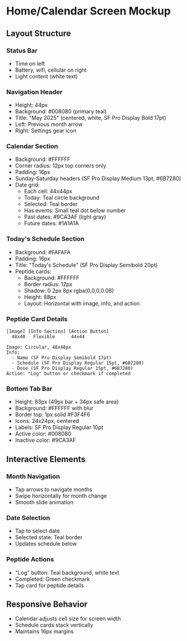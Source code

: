 # Home/Calendar Screen Mockup

## Layout Structure

### Status Bar
- Time on left
- Battery, wifi, cellular on right
- Light content (white text)

### Navigation Header
- Height: 44px
- Background: #008080 (primary teal)
- Title: "May 2025" (centered, white, SF Pro Display Bold 17pt)
- Left: Previous month arrow
- Right: Settings gear icon

### Calendar Section
- Background: #FFFFFF
- Corner radius: 12px top corners only
- Padding: 16px
- Sunday-Saturday headers (SF Pro Display Medium 13pt, #6B7280)
- Date grid:
  - Each cell: 44x44px
  - Today: Teal circle background
  - Selected: Teal border
  - Has events: Small teal dot below number
  - Past dates: #9CA3AF (light gray)
  - Future dates: #1A1A1A

### Today's Schedule Section
- Background: #FAFAFA
- Padding: 16px
- Title: "Today's Schedule" (SF Pro Display Semibold 20pt)
- Peptide cards:
  - Background: #FFFFFF
  - Border radius: 12px
  - Shadow: 0 2px 8px rgba(0,0,0,0.08)
  - Height: 88px
  - Layout: Horizontal with image, info, and action

### Peptide Card Details
```
[Image] [Info Section] [Action Button]
  48x48   Flexible      44x44

Image: Circular, 48x48px
Info:
  - Name (SF Pro Display Semibold 17pt)
  - Schedule (SF Pro Display Regular 15pt, #6B7280)
  - Dose (SF Pro Display Regular 15pt, #6B7280)
Action: "Log" button or checkmark if completed
```

### Bottom Tab Bar
- Height: 83px (49px bar + 34px safe area)
- Background: #FFFFFF with blur
- Border top: 1px solid #F3F4F6
- Icons: 24x24px, centered
- Labels: SF Pro Display Regular 10pt
- Active color: #008080
- Inactive color: #9CA3AF

## Interactive Elements

### Month Navigation
- Tap arrows to navigate months
- Swipe horizontally for month change
- Smooth slide animation

### Date Selection
- Tap to select date
- Selected state: Teal border
- Updates schedule below

### Peptide Actions
- "Log" button: Teal background, white text
- Completed: Green checkmark
- Tap card for peptide details

## Responsive Behavior
- Calendar adjusts cell size for screen width
- Schedule cards stack vertically
- Maintains 16px margins